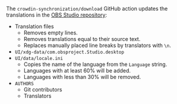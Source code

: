 The `crowdin-synchronization/download` GitHub action updates the translations in the [OBS Studio repository](https://github.com/obsproject/obs-studio):

- Translation files
  - Removes empty lines.
  - Removes translations equal to their source text.
  - Replaces manually placed line breaks by translators with `\n`.
- `UI/xdg-data/com.obsproject.Studio.desktop`
- `UI/data/locale.ini`
  - Copies the name of the language from the `Language` string.
  - Languages with at least 60% will be added.
  - Languages with less than 30% will be removed.
- `AUTHORS`
  - Git contributors
  - Translators
